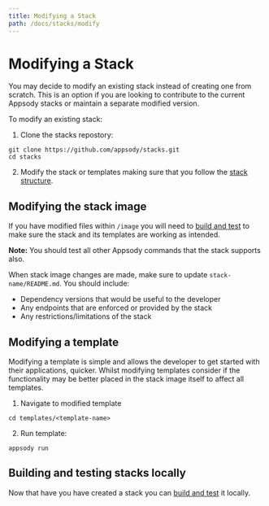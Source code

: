 ```yaml
---
title: Modifying a Stack
path: /docs/stacks/modify
---
```


# Modifying a Stack

You may decide to modify an existing stack instead of creating one from scratch. This is an option if you are looking to contribute to the current Appsody stacks or maintain a separate modified version.

To modify an existing stack:

1. Clone the stacks repostory:
```
git clone https://github.com/appsody/stacks.git
cd stacks
```

2. Modify the stack or templates making sure that you follow the [stack structure](/docs/stacks/stack-structure).

## Modifying the stack image

If you have modified files within `/image` you will need to [build and test](/docs/stacks/run-locally) to make sure the stack and its templates are working as intended.

**Note:** You should test all other Appsody commands that the stack supports also.

When stack image changes are made, make sure to update `stack-name/README.md`.
You should include:
   * Dependency versions that would be useful to the developer
   * Any endpoints that are enforced or provided by the stack
   * Any restrictions/limitations of the stack

## Modifying a template
Modifying a template is simple and allows the developer to get started with their applications, quicker. Whilst modifying templates consider if the functionality may be better placed in the stack image itself to affect all templates.

1. Navigate to modified template
```
cd templates/<template-name>
```

2. Run template:
```
appsody run
```

## Building and testing stacks locally
Now that have you have created a stack you can [build and test](/docs/stacks/run-locally) it locally.
